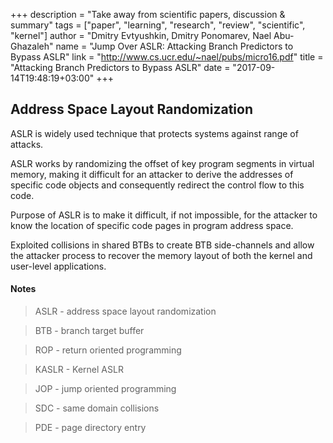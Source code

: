 +++
description = "Take away from scientific papers, discussion & summary"
tags = ["paper", "learning", "research", "review", "scientific", "kernel"]
author = "Dmitry Evtyushkin, Dmitry Ponomarev, Nael Abu-Ghazaleh"
name = "Jump Over ASLR: Attacking Branch Predictors to Bypass ASLR"
link = "http://www.cs.ucr.edu/~nael/pubs/micro16.pdf"
title = "Attacking Branch Predictors to Bypass ASLR"
date = "2017-09-14T19:48:19+03:00"
+++

## Address Space Layout Randomization

ASLR is widely used technique that protects systems against range of attacks.

ASLR works by randomizing the offset of key program segments
in virtual memory, making it difficult for an attacker to derive
the addresses of specific code objects and consequently redirect
the control flow to this code.

Purpose of ASLR is to make it difficult, if not impossible, for the
attacker to know the location of specific code pages in program address space.

Exploited collisions in shared BTBs to create BTB
side-channels and allow the attacker process to recover the
memory layout of both the kernel and user-level applications.

#### Notes

> ASLR - address space layout randomization

> BTB - branch target buffer

> ROP - return oriented programming

> KASLR - Kernel ASLR

> JOP - jump oriented programming

> SDC - same domain collisions

> PDE - page directory entry
